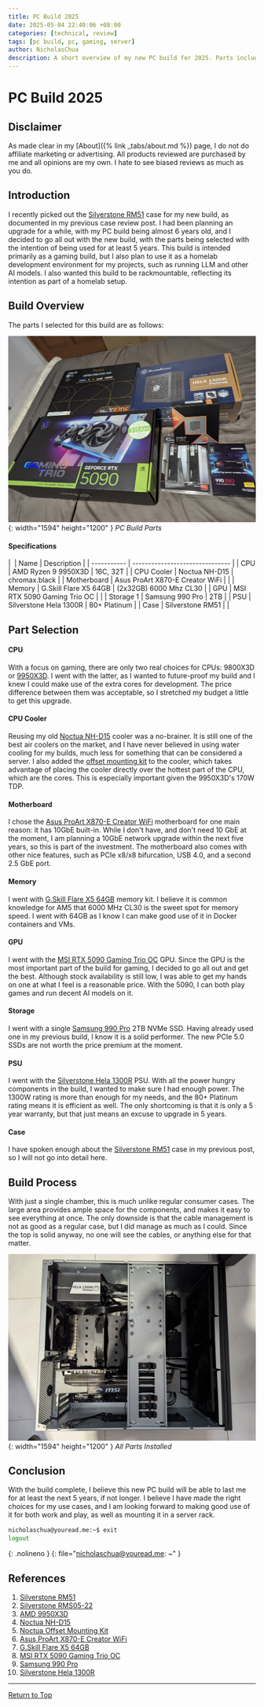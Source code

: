 ```yaml
---
title: PC Build 2025
date: 2025-05-04 22:40:06 +08:00
categories: [technical, review]
tags: [pc build, pc, gaming, server]
author: NicholasChua
description: A short overview of my new PC build for 2025. Parts included.
---
```


# PC Build 2025

## Disclaimer

As made clear in my [About]({% link _tabs/about.md %}) page, I do not do affiliate marketing or advertising. All products reviewed are purchased by me and all opinions are my own. I hate to see biased reviews as much as you do.

## Introduction

I recently picked out the [Silverstone RM51][1] case for my new build, as documented in my previous case review post. I had been planning an upgrade for a while, with my PC build being almost 6 years old, and I decided to go all out with the new build, with the parts being selected with the intention of being used for at least 5 years. This build is intended primarily as a gaming build, but I also plan to use it as a homelab development environment for my projects, such as running LLM and other AI models. I also wanted this build to be rackmountable, reflecting its intention as part of a homelab setup.

## Build Overview

The parts I selected for this build are as follows:

![PC Build Parts](../assets/img/2025-05-04-pc-build-2025/PC%20Build%20Parts.jpg){: width="1594" height="1200" }
_PC Build Parts_

#### Specifications

| ‎           | Name                            | Description            |
| ----------- | ------------------------------- |
| CPU         | AMD Ryzen 9 9950X3D             | 16C, 32T               |
| CPU Cooler  | Noctua NH-D15                   | chromax.black          |
| Motherboard | Asus ProArt X870-E Creator WiFi |                        |
| Memory      | G.Skill Flare X5 64GB           | (2x32GB) 6000 Mhz CL30 |
| GPU         | MSI RTX 5090 Gaming Trio OC     |                        |
| Storage 1   | Samsung 990 Pro                 | 2TB                    |
| PSU         | Silverstone Hela 1300R          | 80+ Platinum           |
| Case        | Silverstone RM51                |                        |

## Part Selection

#### CPU

With a focus on gaming, there are only two real choices for CPUs: 9800X3D or [9950X3D][3]. I went with the latter, as I wanted to future-proof my build and I knew I could make use of the extra cores for development. The price difference between them was acceptable, so I stretched my budget a little to get this upgrade.

#### CPU Cooler

Reusing my old [Noctua NH-D15][4] cooler was a no-brainer. It is still one of the best air coolers on the market, and I have never believed in using water cooling for my builds, much less for something that can be considered a server. I also added the [offset mounting kit][5] to the cooler, which takes advantage of placing the cooler directly over the hottest part of the CPU, which are the cores. This is especially important given the 9950X3D's 170W TDP.

#### Motherboard

I chose the [Asus ProArt X870-E Creator WiFi][6] motherboard for one main reason: it has 10GbE built-in. While I don't have, and don't need 10 GbE at the moment, I am planning a 10GbE network upgrade within the next five years, so this is part of the investment. The motherboard also comes with other nice features, such as PCIe x8/x8 bifurcation, USB 4.0, and a second 2.5 GbE port.

#### Memory

I went with [G.Skill Flare X5 64GB][7] memory kit. I believe it is common knowledge for AM5 that 6000 MHz CL30 is the sweet spot for memory speed. I went with 64GB as I know I can make good use of it in Docker containers and VMs.

#### GPU

I went with the [MSI RTX 5090 Gaming Trio OC][8] GPU. Since the GPU is the most important part of the build for gaming, I decided to go all out and get the best. Although stock availability is still low, I was able to get my hands on one at what I feel is a reasonable price. With the 5090, I can both play games and run decent AI models on it.

#### Storage

I went with a single [Samsung 990 Pro][9] 2TB NVMe SSD. Having already used one in my previous build, I know it is a solid performer. The new PCIe 5.0 SSDs are not worth the price premium at the moment.

#### PSU

I went with the [Silverstone Hela 1300R][10] PSU. With all the power hungry components in the build, I wanted to make sure I had enough power. The 1300W rating is more than enough for my needs, and the 80+ Platinum rating means it is efficient as well. The only shortcoming is that it is only a 5 year warranty, but that just means an excuse to upgrade in 5 years.

#### Case

I have spoken enough about the [Silverstone RM51][1] case in my previous post, so I will not go into detail here.

## Build Process

With just a single chamber, this is much unlike regular consumer cases. The large area provides ample space for the components, and makes it easy to see everything at once. The only downside is that the cable management is not as good as a regular case, but I did manage as much as I could. Since the top is solid anyway, no one will see the cables, or anything else for that matter.

![All Parts Installed](../assets/img/2025-05-04-pc-build-2025/All%20Parts%20Installed.jpg){: width="1594" height="1200" }
_All Parts Installed_

## Conclusion

With the build complete, I believe this new PC build will be able to last me for at least the next 5 years, if not longer. I believe I have made the right choices for my use cases, and I am looking forward to making good use of it for both work and play, as well as mounting it in a server rack.

```bash
nicholaschua@youread.me:~$ exit
logout
```
{: .nolineno }
{: file="nicholaschua@youread.me: ~" }

## References

1. [Silverstone RM51][1]
2. [Silverstone RMS05-22][2]
3. [AMD 9950X3D][3]
4. [Noctua NH-D15][4]
5. [Noctua Offset Mounting Kit][5]
6. [Asus ProArt X870-E Creator WiFi][6]
7. [G.Skill Flare X5 64GB][7]
8. [MSI RTX 5090 Gaming Trio OC][8]
9. [Samsung 990 Pro][9]
10. [Silverstone Hela 1300R][10]

[1]: https://www.silverstonetek.com/en/product/info/server-nas/RM51/
[2]: https://www.silverstonetek.com/en/product/info/server-nas/RMS05-22/
[3]: https://www.amd.com/en/products/processors/desktops/ryzen/9000-series/amd-ryzen-9-9950x3d.html
[4]: https://noctua.at/en/nh-d15-chromax-black
[5]: https://noctua.at/en/nm-amb12-chromax-black
[6]: https://www.asus.com/motherboards-components/motherboards/proart/proart-x870e-creator-wifi/
[7]: https://www.gskill.com/product/165/396/1691400033/F5-6000J3040G32GX2-FX5
[8]: https://www.msi.com/Graphics-Card/GeForce-RTX-5090-32G-GAMING-TRIO-OC
[9]: https://semiconductor.samsung.com/consumer-storage/internal-ssd/990-pro/
[10]: https://www.silverstonetek.com/en/product/info/power-supplies/ha1300r-pm/

---
[Return to Top](#silverstone-rm51-review)
